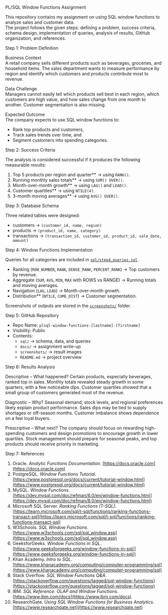 PL/SQL Window Functions Assignment

This repository contains my assignment on using SQL window functions to analyze sales and customer data.  
The project follows the given steps: defining a problem, success criteria, schema design, implementation of queries, analysis of results, GitHub organization, and references.


Step 1: Problem Definition 

Business Context  
A retail company sells different products such as beverages, groceries, and household items. The sales department wants to measure performance by region and identify which customers and products contribute most to revenue.  

Data Challenge  
Managers cannot easily tell which products sell best in each region, which customers are high value, and how sales change from one month to another. Customer segmentation is also missing.  

Expected Outcome  
The company expects to use SQL window functions to:  
- Rank top products and customers,  
- Track sales trends over time, and  
- Segment customers into spending categories.  


Step 2: Success Criteria 

The analysis is considered successful if it produces the following measurable results:

1. Top 5 products per region and quarter** → using `RANK()`.  
2. Running monthly sales totals** → using `SUM() OVER()`.  
3. Month-over-month growth** → using `LAG()` and `LEAD()`.  
4. Customer quartiles** → using `NTILE(4)`.  
5. 3-month moving averages** → using `AVG() OVER()`.  


Step 3: Database Schema 

Three related tables were designed:

- customers → `(customer_id, name, region)`  
- products → `(product_id, name, category)`  
- transactions → `(transaction_id, customer_id, product_id, sale_date, amount)`  


Step 4: Window Functions Implementation 

Queries for all categories are included in [`sql/step4_queries.sql`](assignment1/).  

- Ranking (`ROW_NUMBER`, `RANK`, `DENSE_RANK`, `PERCENT_RANK`) → Top customers by revenue.  
- Aggregate (`SUM`, `AVG`, `MIN`, `MAX` with ROWS vs RANGE) → Running totals and moving averages.  
- Navigation (`LAG`, `LEAD`) → Month-over-month growth.  
- Distribution** (`NTILE`, `CUME_DIST`) → Customer segmentation.  

Screenshots of outputs are stored in the [`screenshots/`](screenshoot/) folder.  


 Step 5: GitHub Repository 

- Repo Name: `plsql-window-functions-[lastname]-[firstname]`  
- Visibility: Public  
- Contents:  
  - `sql/` → schema, data, and queries  
  - `docs/` → assignment write-up  
  - `screenshots/` → result images  
  - `README.md` → project overview  


Step 6: Results Analysis 

Descriptive – What happened?
Certain products, especially beverages, ranked top in sales. Monthly totals revealed steady growth in some quarters, with a few noticeable dips. Customer quartiles showed that a small group of customers generated most of the revenue.  

Diagnostic – Why?
Seasonal demand, stock levels, and regional preferences likely explain product performance. Sales dips may be tied to supply shortages or off-season months. Customer imbalance shows dependence on a few loyal buyers.  

Prescriptive – What next?
The company should focus on rewarding high-spending customers and design promotions to encourage growth in lower quartiles. Stock management should prepare for seasonal peaks, and top products should receive priority in marketing.  



Step 7: References 

1. Oracle. *Analytic Functions Documentation*. [https://docs.oracle.com](https://docs.oracle.com)  
2. PostgreSQL. *Window Functions Tutorial*. [https://www.postgresql.org/docs/current/tutorial-window.html](https://www.postgresql.org/docs/current/tutorial-window.html)  
3. MySQL. *Window Functions*. [https://dev.mysql.com/doc/refman/8.0/en/window-functions.html](https://dev.mysql.com/doc/refman/8.0/en/window-functions.html)  
4. Microsoft SQL Server. *Ranking Functions (T-SQL)*. [https://learn.microsoft.com/sql/t-sql/functions/ranking-functions-transact-sql](https://learn.microsoft.com/sql/t-sql/functions/ranking-functions-transact-sql)  
5. W3Schools. *SQL Window Functions*. [https://www.w3schools.com/sql/sql_window.asp](https://www.w3schools.com/sql/sql_window.asp)  
6. GeeksforGeeks. *Window Functions in SQL*. [https://www.geeksforgeeks.org/window-functions-in-sql/](https://www.geeksforgeeks.org/window-functions-in-sql/)  
7. Khan Academy. *Intro to SQL*. [https://www.khanacademy.org/computing/computer-programming/sql](https://www.khanacademy.org/computing/computer-programming/sql)  
8. Stack Overflow. *SQL Window Functions Q&A*. [https://stackoverflow.com/questions/tagged/sql-window-functions](https://stackoverflow.com/questions/tagged/sql-window-functions)  
9. IBM. *SQL Reference: OLAP and Window Functions*. [https://www.ibm.com/docs](https://www.ibm.com/docs)  
10. ResearchGate. *Using SQL Window Functions for Business Analytics*. [https://www.researchgate.net](https://www.researchgate.net)  

 
